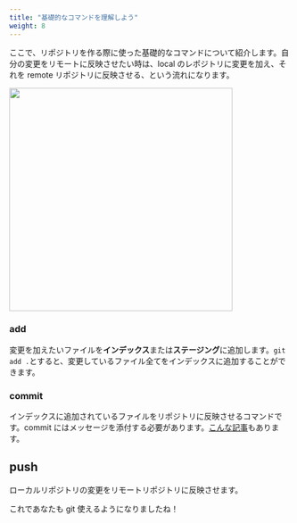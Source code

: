 ```yaml
---
title: "基礎的なコマンドを理解しよう"
weight: 8
---
```


ここで、リポジトリを作る際に使った基礎的なコマンドについて紹介します。自分の変更をリモートに反映させたい時は、local のレポジトリに変更を加え、それを remote リポジトリに反映させる、という流れになります。

<img src="/commit.png" width="400px" />

### add

変更を加えたいファイルを**インデックス**または**ステージング**に追加します。`git add .`とすると、変更しているファイル全てをインデックスに追加することができます。

### commit

インデックスに追加されているファイルをリポジトリに反映させるコマンドです。commit にはメッセージを添付する必要があります。[こんな記事](https://qiita.com/konatsu_p/items/dfe199ebe3a7d2010b3e)もあります。

## push

ローカルリポジトリの変更をリモートリポジトリに反映させます。

これであなたも git 使えるようになりましたね！
